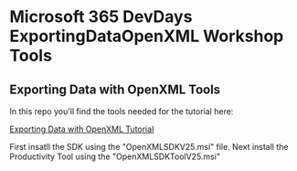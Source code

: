 # Microsoft 365 DevDays ExportingDataOpenXML Workshop Tools	

## Exporting Data with OpenXML Tools

In this repo you'll find the tools needed for the tutorial here:

[Exporting Data with OpenXML Tutorial](https://github.com/InteropEvents/ExportingDataWithOpenXMLTutorial)

First insatll the SDK using the "OpenXMLSDKV25.msi" file. 
Next install the Productivity Tool using the "OpenXMLSDKToolV25.msi"



